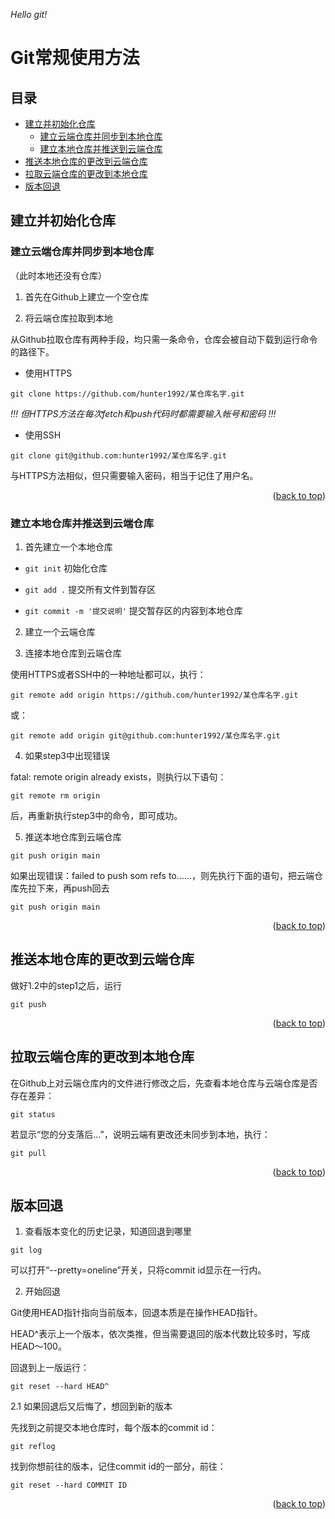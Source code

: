 *Hello git!*

<a id="readme-top"></a>

# Git常规使用方法

## 目录

- [建立并初始化仓库](#建立并初始化仓库)
  - [建立云端仓库并同步到本地仓库](#建立云端仓库并同步到本地仓库)
  - [建立本地仓库并推送到云端仓库](#建立本地仓库并推送到云端仓库)
- [推送本地仓库的更改到云端仓库](#推送本地仓库的更改到云端仓库)
- [拉取云端仓库的更改到本地仓库](#拉取云端仓库的更改到本地仓库)
- [版本回退](#版本回退)

## 建立并初始化仓库

### 建立云端仓库并同步到本地仓库

（此时本地还没有仓库）

1. 首先在Github上建立一个空仓库   

2. 将云端仓库拉取到本地

从Github拉取仓库有两种手段，均只需一条命令，仓库会被自动下载到运行命令的路径下。

+ 使用HTTPS

```
git clone https://github.com/hunter1992/某仓库名字.git
```
   
*!!! 但HTTPS方法在每次fetch和push代码时都需要输入帐号和密码 !!!*
+ 使用SSH   
```
git clone git@github.com:hunter1992/某仓库名字.git
```
与HTTPS方法相似，但只需要输入密码，相当于记住了用户名。

<p align="right">
(<a href="#readme-top">back to top</a>)</p>

### 建立本地仓库并推送到云端仓库

1. 首先建立一个本地仓库   

+ ```git init``` 初始化仓库

+ ```git add .``` 提交所有文件到暂存区

+ ```git commit -m '提交说明'``` 提交暂存区的内容到本地仓库

2. 建立一个云端仓库

3. 连接本地仓库到云端仓库

使用HTTPS或者SSH中的一种地址都可以，执行：

```
git remote add origin https://github.com/hunter1992/某仓库名字.git
```

或：

```
git remote add origin git@github.com:hunter1992/某仓库名字.git
```

4. 如果step3中出现错误

fatal: remote origin already exists，则执行以下语句：

```
git remote rm origin
```

后，再重新执行step3中的命令，即可成功。

5. 推送本地仓库到云端仓库

```
git push origin main
```

如果出现错误：failed to push som refs to……，则先执行下面的语句，把云端仓库先拉下来，再push回去

```
git push origin main
```

<p align="right">
(<a href="#readme-top">back to top</a>)</p>

## 推送本地仓库的更改到云端仓库

做好1.2中的step1之后，运行

```
git push
```

<p align="right">
(<a href="#readme-top">back to top</a>)</p>

## 拉取云端仓库的更改到本地仓库

在Github上对云端仓库内的文件进行修改之后，先查看本地仓库与云端仓库是否存在差异：

```
git status
```

若显示“您的分支落后...”，说明云端有更改还未同步到本地，执行：

```
git pull
```

<p align="right">
(<a href="#readme-top">back to top</a>)</p>

## 版本回退

1. 查看版本变化的历史记录，知道回退到哪里

```
git log
```

可以打开“--pretty=oneline”开关，只将commit id显示在一行内。

2. 开始回退

Git使用HEAD指针指向当前版本，回退本质是在操作HEAD指针。

HEAD^表示上一个版本，依次类推，但当需要退回的版本代数比较多时，写成HEAD～100。

回退到上一版运行：

```
git reset --hard HEAD^
```

2.1 如果回退后又后悔了，想回到新的版本

先找到之前提交本地仓库时，每个版本的commit id：

```
git reflog
```

找到你想前往的版本，记住commit id的一部分，前往：

```
git reset --hard COMMIT ID
```

<p align="right">
(<a href="#readme-top">back to top</a>)</p>

